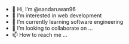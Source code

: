 - 👋 Hi, I’m @sandaruwan96
- 👀 I’m interested in web development 
- 🌱 I’m currently learning software engineering
- 💞️ I’m looking to collaborate on ...
- 📫 How to reach me ...

<!---
sandaruwan96/sandaruwan96 is a ✨ special ✨ repository because its `README.md` (this file) appears on your GitHub profile.
You can click the Preview link to take a look at your changes.
--->
